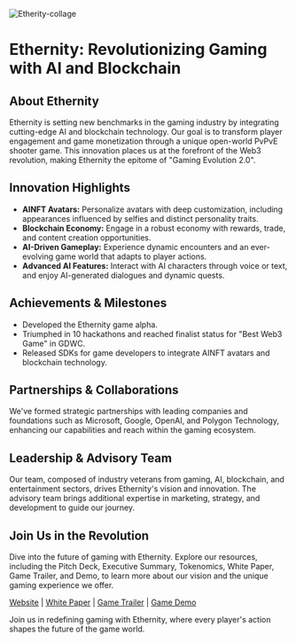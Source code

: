 
![Etherity-collage](https://github.com/ethernitygame/.github/assets/19206978/7ff78b34-b4ae-4eb5-a6a1-1e7011534f75)

# Ethernity: Revolutionizing Gaming with AI and Blockchain

## About Ethernity

Ethernity is setting new benchmarks in the gaming industry by integrating cutting-edge AI and blockchain technology. Our goal is to transform player engagement and game monetization through a unique open-world PvPvE shooter game. This innovation places us at the forefront of the Web3 revolution, making Ethernity the epitome of "Gaming Evolution 2.0".

## Innovation Highlights

- **AINFT Avatars:** Personalize avatars with deep customization, including appearances influenced by selfies and distinct personality traits.
- **Blockchain Economy:** Engage in a robust economy with rewards, trade, and content creation opportunities.
- **AI-Driven Gameplay:** Experience dynamic encounters and an ever-evolving game world that adapts to player actions.
- **Advanced AI Features:** Interact with AI characters through voice or text, and enjoy AI-generated dialogues and dynamic quests.

## Achievements & Milestones

- Developed the Ethernity game alpha.
- Triumphed in 10 hackathons and reached finalist status for "Best Web3 Game" in GDWC.
- Released SDKs for game developers to integrate AINFT avatars and blockchain technology.

## Partnerships & Collaborations

We've formed strategic partnerships with leading companies and foundations such as Microsoft, Google, OpenAI, and Polygon Technology, enhancing our capabilities and reach within the gaming ecosystem.

## Leadership & Advisory Team

Our team, composed of industry veterans from gaming, AI, blockchain, and entertainment sectors, drives Ethernity's vision and innovation. The advisory team brings additional expertise in marketing, strategy, and development to guide our journey.

## Join Us in the Revolution

Dive into the future of gaming with Ethernity. Explore our resources, including the Pitch Deck, Executive Summary, Tokenomics, White Paper, Game Trailer, and Demo, to learn more about our vision and the unique gaming experience we offer.

[Website](https://ethernity.app) | [White Paper](https://example.com) | [Game Trailer](https://www.youtube.com/watch?v=QkMLtXndIiE) | [Game Demo](https://example.com)

Join us in redefining gaming with Ethernity, where every player's action shapes the future of the game world.
